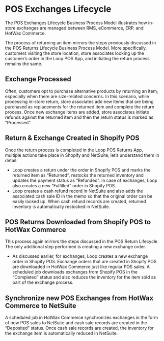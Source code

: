 # POS Exchanges Lifecycle

The POS Exchanges Lifecycle Business Process Model illustrates how in-store exchanges are managed between RMS, eCommerce, ERP, and HotWax Commerce.

The process of returning an item mirrors the steps previously discussed in the POS Returns Lifecycle Business Process Model. More specifically, customers visiting the store location, store associates looking up the customer’s order in the Loop POS App, and initiating the return process remains the same.

## Exchange Processed
  
   Often, customers opt to purchase alternative products by returning an item, especially when there are size-related concerns. In this scenario, while processing in-store return, store associates add new items that are being purchased as replacements for the returned item and complete the return process. Once new exchange items are added, store associates initiate refunds against the returned item and then the return status is marked as "Processed".

## Return & Exchange Created in Shopify POS

Once the return process is completed in the Loop POS Returns App, multiple actions take place in Shopify and NetSuite, let’s understand them in detail:

- Loop creates a return under the order in Shopify POS and marks the returned item as “Returned”, restocks the returned inventory and updates the payment status as “Refunded”. In case of exchanges, Loop also creates a new “Fulfilled” order in Shopify POS.
- Loop creates a cash refund record in NetSuite and also adds the associated cash sale ID in the memo so that the original order can be easily looked up. When cash refund records are created, returned inventory is automatically restocked in NetSuite.

## POS Returns Downloaded from Shopify POS to HotWax Commerce

This process again mirrors the steps discussed in the POS Return Lifecycle. The only additional step performed is creating a new exchange order.

- As discussed earlier, for exchanges, Loop creates a new exchange order in Shopify POS. Exchange orders that are created in Shopify POS are downloaded in HotWax Commerce just like regular POS sales. A scheduled job downloads exchanges from Shopify POS in the "Completed” status and also reduces the inventory for the item sold as part of the exchange process.

## Synchronize new POS Exchanges from HotWax Commerce to NetSuite

A scheduled job in HotWax Commerce synchronizes exchanges in the form of new POS sales to NetSuite and cash sale records are created in the “Deposited” status. Once cash sale records are created, the inventory for the exchange item is automatically reduced in NetSuite.
